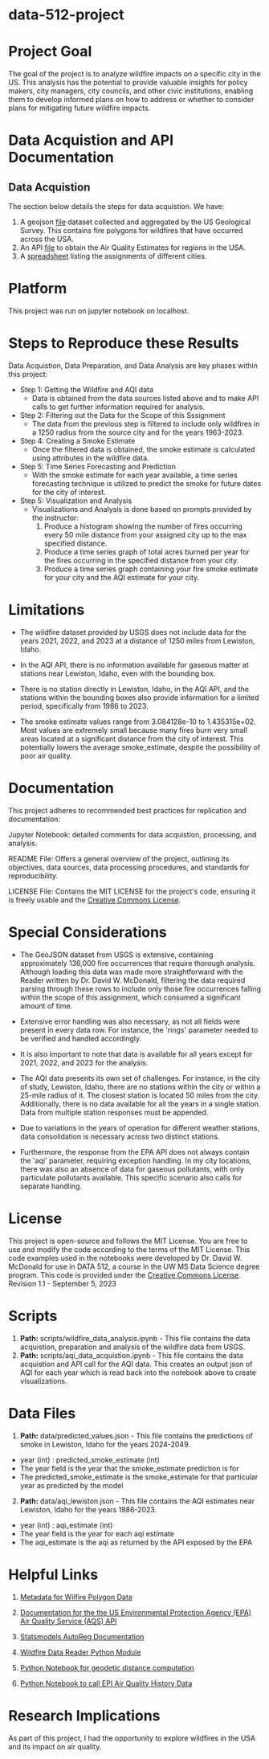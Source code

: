 # data-512-project

# Project Goal
The goal of the project is to analyze wildfire impacts on a specific city in the US. This analysis has the potential to provide valuable insights for policy makers, city managers, city councils, and other civic institutions, enabling them to develop informed plans on how to address or whether to consider plans for mitigating future wildfire impacts.

# Data Acquistion and API Documentation

## Data Acquistion
The section below details the steps for data acquistion. We have:

1. A geojson [file](https://drive.google.com/file/d/1khouDmMaZyKo0y5WkFj4lu7g8o35x_98/view?usp=drive_link) dataset collected and aggregated by the US Geological Survey. This contains fire polygons for wildfires that have occurred across the USA. 
2. An API [file]([https://www.census.gov/data/tables/time-series/demo/popest/2020s-state-total.html](https://aqs.epa.gov/aqsweb/documents/data_api.html)) to obtain the Air Quality Estimates for regions in the USA.
3. A [spreadsheet](https://docs.google.com/spreadsheets/d/1cmTW5fgU3KyH6JbrRao-qWjzu2GovKk_BkA7a-poGFw/edit?usp=drive_link) listing the assignments of different cities.

# Platform
This project was run on jupyter notebook on localhost. 

# Steps to Reproduce these Results
Data Acquistion, Data Preparation, and Data Analysis are key phases within this project:

* Step 1: Getting the Wildfire and AQI data
  - Data is obtained from the data sources listed above and to make API calls to get further information required for analysis.
* Step 2: Filtering out the Data for the Scope of this Sssignment
  - The data from the previous step is filtered to include only wildfires in a 1250 radius from the source city and for the years 1963-2023.
* Step 4: Creating a Smoke Estimate
  - Once the filtered data is obtained, the smoke estimate is calculated using attributes in the wildfire data.
* Step 5: Time Series Forecasting and Prediction
  - With the smoke estimate for each year available, a time series forecasting technique is utilized to predict the smoke for future dates for the city of interest.
* Step 5: Visualization and Analysis
  - Visualizations and Analysis is done based on prompts provided by the instructor:
      1. Produce a histogram showing the number of fires occurring every 50 mile distance from your assigned city up to the max specified distance.
      2. Produce a time series graph of total acres burned per year for the fires occurring in the specified distance from your city.
      3. Produce a time series graph containing your fire smoke estimate for your city and the AQI estimate for your city.
    
# Limitations
* The wildfire dataset provided by USGS does not include data for the years 2021, 2022, and 2023 at a distance of 1250 miles from Lewiston, Idaho.

* In the AQI API, there is no information available for gaseous matter at stations near Lewiston, Idaho, even with the bounding box.

* There is no station directly in Lewiston, Idaho, in the AQI API, and the stations within the bounding boxes also provide information for a limited period, specifically from 1986 to 2023.

* The smoke estimate values range from 3.084128e-10 to 1.435315e+02. Most values are extremely small because many fires burn very small areas located at a significant distance from the city of interest. This potentially lowers the average smoke_estimate, despite the possibility of poor air quality.


# Documentation
This project adheres to recommended best practices for replication and documentation:

Jupyter Notebook: detailed comments for data acquistion, processing, and analysis.

README File: Offers a general overview of the project, outlining its objectives, data sources, data processing procedures, and standards for reproducibility.

LICENSE File: Contains the MIT LICENSE for the project's code, ensuring it is freely usable and the [Creative Commons License](https://creativecommons.org/licenses/by/4.0/). 

# Special Considerations
* The GeoJSON dataset from USGS is extensive, containing approximately 136,000 fire occurrences that require thorough analysis. Although loading this data was made more straightforward with the Reader written by Dr. David W. McDonald, filtering the data required parsing through these rows to include only those fire occurrences falling within the scope of this assignment, which consumed a significant amount of time.

* Extensive error handling was also necessary, as not all fields were present in every data row. For instance, the 'rings' parameter needed to be verified and handled accordingly.

* It is also important to note that data is available for all years except for 2021, 2022, and 2023 for the analysis.

* The AQI data presents its own set of challenges. For instance, in the city of study, Lewiston, Idaho, there are no stations within the city or within a 25-mile radius of it. The closest station is located 50 miles from the city. Additionally, there is no data available for all the years in a single station. Data from multiple station responses must be appended.

* Due to variations in the years of operation for different weather stations, data consolidation is necessary across two distinct stations.

* Furthermore, the response from the EPA API does not always contain the 'aqi' parameter, requiring exception handling. In my city locations, there was also an absence of data for gaseous pollutants, with only particulate pollutants available. This specific scenario also calls for separate handling.

# License
This project is open-source and follows the MIT License. You are free to use and modify the code according to the terms of the MIT License. This code examples used in the notebooks were developed by Dr. David W. McDonald for use in DATA 512, a course in the UW MS Data Science degree program. This code is provided under the [Creative Commons License](https://creativecommons.org/licenses/by/4.0/). Revision 1.1 - September 5, 2023

# Scripts 
1. **Path:** scripts/wildfire_data_analysis.ipynb - This file contains the data acquistion, preparation and analysis of the wildfire data from USGS.
2. **Path:** scripts/aqi_data_acquistion.ipynb - This file contains the data acquistion and API call for the AQI data. This creates an output json of AQI for each year which is read back into the notebook above to create visualizations.

# Data Files 

1. **Path:** data/predicted_values.json - This file contains the predictions of smoke in Lewiston, Idaho for the years 2024-2049.

  * year (int) : predicted_smoke_estimate (int)
  * The year field is the year that the smoke_estimate prediction is for
  * The predicted_smoke_estimate is the smoke_estimate for that particular year as predicted by the model

2. **Path:** data/aqi_lewiston.json - This file contains the AQI estimates near Lewiston, Idaho for the years 1986-2023.

  * year (int) : aqi_estimate (int)
  * The year field is the year for each aqi estimate
  * The aqi_estimate is the aqi as returned by the API exposed by the EPA

# Helpful Links
1. [Metadata for Wilfire Polygon Data](https://www.sciencebase.gov/catalog/file/get/61aa537dd34eb622f699df81?f=__disk__d0%2F63%2F53%2Fd063532049be8e1bc83d1d3047b4df1a5cb56f15&transform=1&allowOpen=true)

2. [Documentation for the the US Environmental Protection Agency (EPA) Air Quality Service (AQS) API](https://aqs.epa.gov/aqsweb/documents/data_api.html)

3. [Statsmodels AutoReg Documentation](https://www.statsmodels.org/stable/generated/statsmodels.tsa.ar_model.AutoReg.html)

4. [Wildfire Data Reader Python Module](https://drive.google.com/file/d/1TwCkvdaw0MxJzW7NSDg6XxYQ0dvaS44I/view)

5. [Python Notebook for geodetic distance computation](https://drive.google.com/file/d/1qNI6hji8CvDeBsnLDAhJXvaqf2gcg8UV/view)

6. [Python Notebook to call EPI Air Quality History Data](https://drive.google.com/file/d/1bxl9qrb_52RocKNGfbZ5znHVqFDMkUzf/view?usp=sharing)


# Research Implications
As part of this project, I had the opportunity to explore wildfires in the USA and its impact on air quality.






